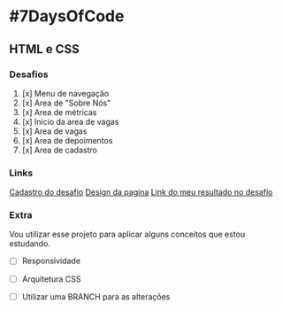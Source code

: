 # #7DaysOfCode
## HTML e CSS
### Desafios
1. [x] Menu de navegação
2. [x] Area de "Sobre Nós"
3. [x]  Area de métricas
4. [x] Inicio da area de vagas
5. [x] Area de vagas
6. [x] Area de depoimentos
7. [x] Area de cadastro
### Links
[Cadastro do desafio](https://7daysofcode.io/matricula/html-css)
[Design da pagina](https://www.figma.com/file/mm3MLozvUDGhDRTxSLlGL5/7daysOfCode-HTML-CSS?node-id=0%3A1&utm_source=ActiveCampaign&utm_medium=email&utm_content=%237DaysOfCode+-+HTML+e+CSS+6%2F7%3A+%F0%9F%91%A9%F0%9F%8F%BD%E2%80%8D%F0%9F%92%BB+Se%C3%A7%C3%A3o+de+Depoimentos&utm_campaign=%5BAlura+%237Days+of+Code%5D%28HTML+++CSS%29+Dia+6%3A+Se%C3%A7%C3%A3o+de+Depoimentos)
[Link do meu resultado no desafio](https://larvin-vinicius.github.io/7-days-challenge-alura/)
### Extra
Vou utilizar esse projeto para aplicar alguns conceitos que estou estudando.
- [ ] Responsividade
- [ ] Arquitetura CSS
- [ ] Utilizar uma BRANCH para as alterações
  